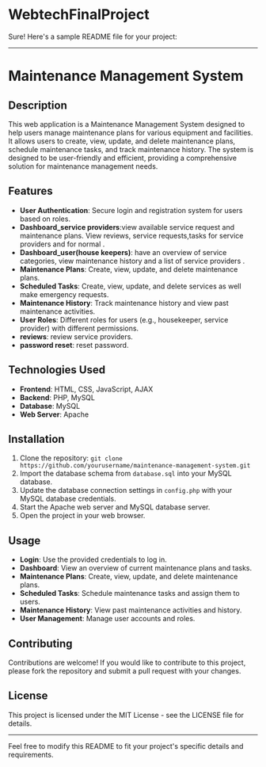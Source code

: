 # WebtechFinalProject
Sure! Here's a sample README file for your project:

---

# Maintenance Management System

## Description

This web application is a Maintenance Management System designed to help users manage maintenance plans for various equipment and facilities. It allows users to create, view, update, and delete maintenance plans, schedule maintenance tasks, and track maintenance history. The system is designed to be user-friendly and efficient, providing a comprehensive solution for maintenance management needs.

## Features

- **User Authentication**: Secure login and registration system for users based on roles.
- **Dashboard_service providers**:view available service request and maintenance plans. View reviews, service requests,tasks for service providers and for normal  .
- **Dashboard_user(house keepers)**: have an overview of service categories, view maintenance history and a list of service providers  .
- **Maintenance Plans**: Create, view, update, and delete maintenance plans.
- **Scheduled Tasks**: Create, view, update, and delete services as well make emergency requests.
- **Maintenance History**: Track maintenance history and view past maintenance activities.
- **User Roles**: Different roles for users (e.g., housekeeper, service provider) with different permissions.
- **reviews**: review service providers.
- **password reset**: reset password.

## Technologies Used

- **Frontend**: HTML, CSS, JavaScript, AJAX
- **Backend**: PHP, MySQL
- **Database**: MySQL
- **Web Server**: Apache

## Installation

1. Clone the repository: `git clone https://github.com/yourusername/maintenance-management-system.git`
2. Import the database schema from `database.sql` into your MySQL database.
3. Update the database connection settings in `config.php` with your MySQL database credentials.
4. Start the Apache web server and MySQL database server.
5. Open the project in your web browser.

## Usage

- **Login**: Use the provided credentials to log in.
- **Dashboard**: View an overview of current maintenance plans and tasks.
- **Maintenance Plans**: Create, view, update, and delete maintenance plans.
- **Scheduled Tasks**: Schedule maintenance tasks and assign them to users.
- **Maintenance History**: View past maintenance activities and history.
- **User Management**: Manage user accounts and roles.

## Contributing

Contributions are welcome! If you would like to contribute to this project, please fork the repository and submit a pull request with your changes.

## License

This project is licensed under the MIT License - see the LICENSE file for details.

---

Feel free to modify this README to fit your project's specific details and requirements.
